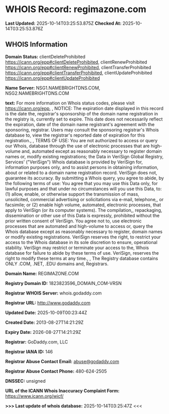 # WHOIS Record: regimazone.com

**Last Updated:** 2025-10-14T03:25:53.875Z
**Checked At:** 2025-10-14T03:25:53.876Z

## WHOIS Information

**Domain Status:** clientDeleteProhibited https://icann.org/epp#clientDeleteProhibited, clientRenewProhibited https://icann.org/epp#clientRenewProhibited, clientTransferProhibited https://icann.org/epp#clientTransferProhibited, clientUpdateProhibited https://icann.org/epp#clientUpdateProhibited

**Name Server:** NSG1.NAMEBRIGHTDNS.COM, NSG2.NAMEBRIGHTDNS.COM

**text:** For more information on Whois status codes, please visit https://icann.org/epp, , NOTICE: The expiration date displayed in this record is the date the, registrar's sponsorship of the domain name registration in the registry is, currently set to expire. This date does not necessarily reflect the expiration, date of the domain name registrant's agreement with the sponsoring, registrar.  Users may consult the sponsoring registrar's Whois database to, view the registrar's reported date of expiration for this registration., , TERMS OF USE: You are not authorized to access or query our Whois, database through the use of electronic processes that are high-volume and, automated except as reasonably necessary to register domain names or, modify existing registrations; the Data in VeriSign Global Registry, Services' ("VeriSign") Whois database is provided by VeriSign for, information purposes only, and to assist persons in obtaining information, about or related to a domain name registration record. VeriSign does not, guarantee its accuracy. By submitting a Whois query, you agree to abide, by the following terms of use: You agree that you may use this Data only, for lawful purposes and that under no circumstances will you use this Data, to: (1) allow, enable, or otherwise support the transmission of mass, unsolicited, commercial advertising or solicitations via e-mail, telephone,, or facsimile; or (2) enable high volume, automated, electronic processes, that apply to VeriSign (or its computer systems). The compilation,, repackaging, dissemination or other use of this Data is expressly, prohibited without the prior written consent of VeriSign. You agree not to, use electronic processes that are automated and high-volume to access or, query the Whois database except as reasonably necessary to register, domain names or modify existing registrations. VeriSign reserves the right, to restrict your access to the Whois database in its sole discretion to ensure, operational stability.  VeriSign may restrict or terminate your access to the, Whois database for failure to abide by these terms of use. VeriSign, reserves the right to modify these terms at any time., , The Registry database contains ONLY .COM, .NET, .EDU domains and, Registrars.

**Domain Name:** REGIMAZONE.COM

**Registry Domain ID:** 1823823596_DOMAIN_COM-VRSN

**Registrar WHOIS Server:** whois.godaddy.com

**Registrar URL:** http://www.godaddy.com

**Updated Date:** 2025-10-09T00:23:44Z

**Created Date:** 2013-08-27T14:21:29Z

**Expiry Date:** 2026-08-27T14:21:29Z

**Registrar:** GoDaddy.com, LLC

**Registrar IANA ID:** 146

**Registrar Abuse Contact Email:** abuse@godaddy.com

**Registrar Abuse Contact Phone:** 480-624-2505

**DNSSEC:** unsigned

**URL of the ICANN Whois Inaccuracy Complaint Form:** https://www.icann.org/wicf/

**>>> Last update of whois database:** 2025-10-14T03:25:47Z <<<

